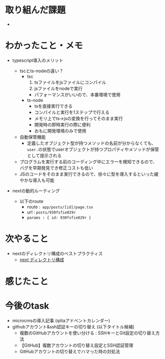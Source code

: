 # 取り組んだ課題

- 

# わかったこと・メモ

+ typescript導入のメリット
  + tscとts-nodeの違い？
    + tsc
      1. tsファイルをjsファイルにコンパイル
      2. jsファイルをnodeで実行
      + パフォーマンスがいいので、本番環境で使用
    + ts-node
      + tsを直接実行できる
      + コンパイルと実行を1ステップで行える
      + メモリ上でts->jsの変換を行ってそのまま実行
      + 開発時の即時実行の際に便利
      + おもに開発環境のみで使用
  + 自動保管機能
    + 定義したオブジェクト型が持つメソッドの名前が分からなくても、`user.`の状態でuserオブジェクトが持つプロパティやメソッドが保管として提示される
  + プログラムを実行する前のコーディング中にエラーを検知できるので、バグを早期発見でき修正コストも低い
  + JSのコードをそのまま実行できるので、徐々に型を導入するといった緩やかな導入も可能

+ nextの動的ルーティング
  + 以下のroute
    + route :` app/posts/[id]/page.tsx`
    + url : `posts/930fsfie029r`
    + `params : { id: 930fsfie029r }`

# 次やること

- nextのディレクトリ構成のベストプラクティス
  - [next ディレクトリ構成](https://qiita.com/miumi/items/359b8a77bbb6f9666950)

# 感じたこと

# 今後のtask
  - microcmsの導入記事 (qiitaアドベントカレンダー)
  - githubアカウント&ssh認証キーの切り替え (以下タイトル候補)
    - 複数のGitHubアカウントを使い分ける : SSHキーとGit設定の切り替え方法
    - 【GitHub】複数アカウントの切り替え設定とSSH認証管理
    - GitHubアカウントの切り替えでハマった時の対処法



